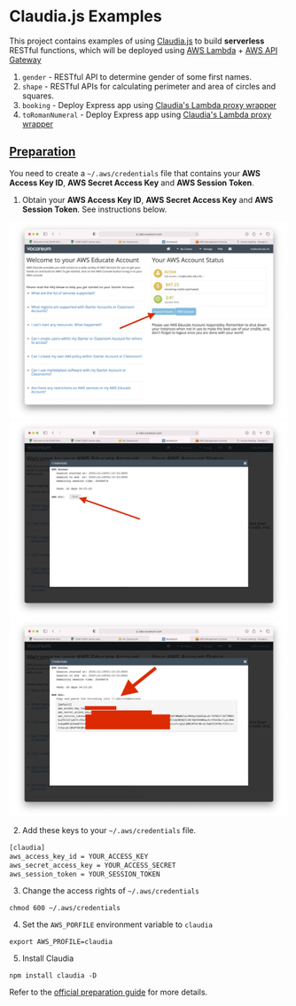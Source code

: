 # Claudia.js Examples
This project contains examples of using [Claudia.js](https://claudiajs.com) to build **serverless** RESTful functions, which will be deployed using  [AWS Lambda](https://aws.amazon.com/lambda/) + [AWS API Gateway](https://aws.amazon.com/api-gateway/)

1. `gender` - RESTful API to determine gender of some first names.
1. `shape` - RESTful APIs for calculating perimeter and area of circles and squares.
1. `booking` - Deploy Express app using [Claudia's Lambda proxy wrapper](https://claudiajs.com/tutorials/serverless-express.html)
1. `toRomanNumeral` - Deploy Express app using [Claudia's Lambda proxy wrapper](https://claudiajs.com/tutorials/serverless-express.html)

## [Preparation](#preparation)
You need to create a `~/.aws/credentials` file that contains your **AWS Access Key ID**, **AWS Secret Access Key** and **AWS Session Token**.

1. Obtain your **AWS Access Key ID**, **AWS Secret Access Key** and **AWS Session Token**.  See instructions below.

![AWS Keys](keys-1.jpg)
![AWS Keys](keys-2.jpg)
![AWS Keys](keys-3.jpg)

2. Add these keys to your `~/.aws/credentials` file.
```
[claudia]
aws_access_key_id = YOUR_ACCESS_KEY
aws_secret_access_key = YOUR_ACCESS_SECRET
aws_session_token = YOUR_SESSION_TOKEN
```
3. Change the access rights of `~/.aws/credentials`
```
chmod 600 ~/.aws/credentials
```
4. Set the `AWS_PORFILE` environment variable to `claudia`
```
export AWS_PROFILE=claudia
```
5. Install Claudia
```
npm install claudia -D
```
Refer to the [official preparation guide](https://claudiajs.com/tutorials/installing.html) for more details.
